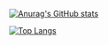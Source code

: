 <!--
**denharsh007/denharsh007** is a ✨ _special_ ✨ repository because its `README.md` (this file) appears on your GitHub profile.

Here are some ideas to get you started:

- 🔭 I’m currently working on ...
- 🌱 I’m currently learning ...
- 👯 I’m looking to collaborate on ...
- 🤔 I’m looking for help with ...
- 💬 Ask me about ...
- 📫 How to reach me: ...
- 😄 Pronouns: ...
- ⚡ Fun fact: ...
-->

[![Anurag's GitHub stats](https://github-readme-stats-tmrsich.vercel.app/api?username=tmrsich&count_private=true&theme=algolia)](https://github.com/anuraghazra/github-readme-stats)

[![Top Langs](https://github-readme-stats-tmrsich.vercel.app/api/top-langs/?username=tmrsich&count_private=true&theme=algolia&langs_count=10)](https://github.com/anuraghazra/github-readme-stats)
